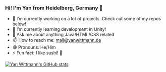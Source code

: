 ### Hi! I'm Yan from Heidelberg, Germany 👋


- 🔭 I’m currently working on a lot of projects. Check out some of my repos below!
- 🌱 I’m currently learning development in Unity!
- 💬 Ask me about anything Java/HTML/CSS related
- 📫 How to reach me: mail@yanwittmann.de
- 😄 Pronouns: He/Him
- ⚡ Fun fact: I like sushi! 🍣

[![Yan Wittmann's GitHub stats](https://github-readme-stats.vercel.app/api?username=Skyball2000&theme=tokyonight)](https://github.com/Skyball2000/github-readme-stats)

